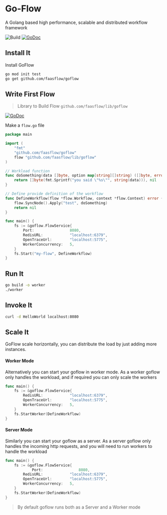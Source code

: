 # Go-Flow
A Golang based high performance, scalable and distributed workflow framework

![Build](https://github.com/faasflow/goflow/workflows/GO-Flow-Build/badge.svg) 
[![GoDoc](https://godoc.org/github.com/faasflow/goflow?status.svg)](https://godoc.org/github.com/faasflow/goflow)

## Install It 
Install GoFlow
```sh
go mod init test
go get github.com/faasflow/goflow
```

## Write First Flow
> Library to Build Flow `github.com/faasflow/lib/goflow`

[![GoDoc](https://godoc.org/github.com/faasflow/lib/goflow?status.svg)](https://godoc.org/github.com/faasflow/lib/goflow)

Make a `flow.go` file
```go
package main

import (
	"fmt"
	"github.com/faasflow/goflow"
	flow "github.com/faasflow/lib/goflow"
)

// Workload function
func doSomething(data []byte, option map[string][]string) ([]byte, error) {
	return []byte(fmt.Sprintf("you said \"%s\"", string(data))), nil
}

// Define provide definition of the workflow
func DefineWorkflow(flow *flow.Workflow, context *flow.Context) error {
	flow.SyncNode().Apply("test", doSomething)
	return nil
}

func main() {
	fs := &goflow.FlowService{
		Port:                8080,
		RedisURL:            "localhost:6379",
		OpenTraceUrl:        "localhost:5775",
		WorkerConcurrency:   5,
	}
	fs.Start("my-flow", DefineWorkflow)
}
```

## Run It 
```sh
go build -o worker
./worker
```

## Invoke It
```sh
curl -d HelloWorld localhost:8080
```

## Scale It
GoFlow scale horizontally, you can distribute the load by just adding more instances.

#### Worker Mode
Alternatively you can start your goflow in worker mode. As a worker goflow only handles the workload, 
and if required you can only scale the workers 
```go
func main() {
	fs := &goflow.FlowService{
		RedisURL:            "localhost:6379",
		OpenTraceUrl:        "localhost:5775",
		WorkerConcurrency:   5,
	}
	fs.StartWorker(DefineWorkflow)
}
```

#### Server Mode
Similarly you can start your goflow as a server. As a server goflow only handles the incoming http requests,
and you will need to run workers to handle the workload
```go
func main() {
	fs := &goflow.FlowService{
	        Port:                8080,
		RedisURL:            "localhost:6379",
		OpenTraceUrl:        "localhost:5775",
		WorkerConcurrency:   5,
	}
	fs.StartWorker(DefineWorkflow)
}
```

> By default goflow runs both as a Server and a Worker mode
